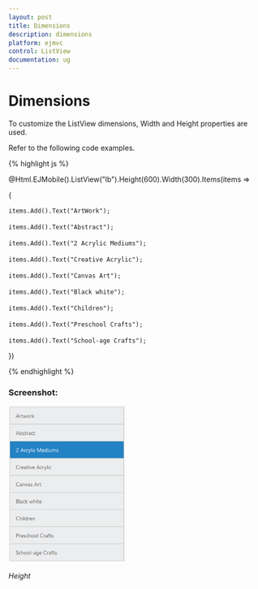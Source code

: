 ```yaml
---
layout: post
title: Dimensions
description: dimensions
platform: ejmvc
control: ListView
documentation: ug
---
```


# Dimensions

To customize the ListView dimensions, Width and Height properties are used.

Refer to the following code examples.


{% highlight js %}

@Html.EJMobile().ListView("lb").Height(600).Width(300).Items(items =>

{

    items.Add().Text("ArtWork");

    items.Add().Text("Abstract");

    items.Add().Text("2 Acrylic Mediums");

    items.Add().Text("Creative Acrylic");

    items.Add().Text("Canvas Art");

    items.Add().Text("Black white");

    items.Add().Text("Children");

    items.Add().Text("Preschool Crafts");

    items.Add().Text("School-age Crafts");

})


{% endhighlight %}



### Screenshot:

![](Dimensions_images/Dimensions_img1.png)

_Height_